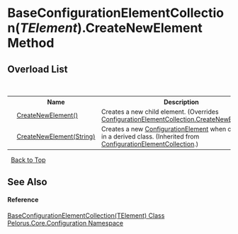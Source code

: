 # BaseConfigurationElementCollection(*TElement*).CreateNewElement Method 
 


## Overload List
&nbsp;<table><tr><th></th><th>Name</th><th>Description</th></tr><tr><td>![Protected method](media/protmethod.gif "Protected method")</td><td><a href="28268CB8">CreateNewElement()</a></td><td>
Creates a new child element.
 (Overrides <a href="http://msdn2.microsoft.com/en-us/library/ak7z48w8" target="_blank">ConfigurationElementCollection.CreateNewElement()</a>.)</td></tr><tr><td>![Protected method](media/protmethod.gif "Protected method")</td><td><a href="http://msdn2.microsoft.com/en-us/library/ky49faah" target="_blank">CreateNewElement(String)</a></td><td>
Creates a new <a href="http://msdn2.microsoft.com/en-us/library/kyx77cz3" target="_blank">ConfigurationElement</a> when overridden in a derived class.
 (Inherited from <a href="http://msdn2.microsoft.com/en-us/library/a35we8et" target="_blank">ConfigurationElementCollection</a>.)</td></tr></table>&nbsp;
<a href="#baseconfigurationelementcollection(*telement*).createnewelement-method">Back to Top</a>

## See Also


#### Reference
<a href="CAF267CA">BaseConfigurationElementCollection(TElement) Class</a><br /><a href="74405DDA">Pelorus.Core.Configuration Namespace</a><br />
